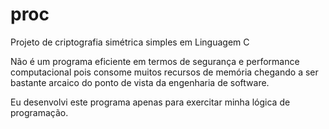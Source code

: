 # proc

Projeto de criptografia simétrica simples em Linguagem C

Não é um programa eficiente em termos de segurança e performance computacional pois consome muitos recursos de memória chegando a ser bastante arcaico do ponto de vista da engenharia de software.

Eu desenvolvi este programa apenas para exercitar minha lógica de programação.
